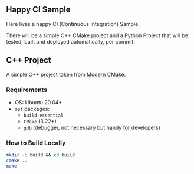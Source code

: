 ## Happy CI Sample

Here lives a happy CI (Continuous Integration) Sample.

There will be a simple C++ CMake project and a Python Project that will be tested, built and deployed automatically, per commit.

## C++ Project
A simple C++ project taken from [Modern CMake](https://gitlab.com/CLIUtils/modern-cmake). 

### Requirements
- OS: Ubuntu 20.04+
- `apt` packages:
    - `build-essential`
    - `CMake` (3.22+)
    - `gdb` (debugger, not necessary but handy for developers)

### How to Build Locally
```bash
mkdir -o build && cd build
cmake ..
make
```
